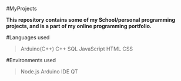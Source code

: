 #MyProjects

**This repository contains some of my School/personal programming projects, and is a part of my online programming portfolio.**

#Languages used
>Arduino(C++)
>C++
>SQL
>JavaScript
>HTML
>CSS

#Environments used
>Node.js
>Arduino IDE
>QT
